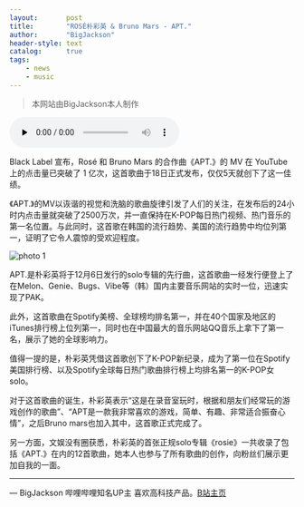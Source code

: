 ```yaml
---
layout:       post
title:        "ROSÉ朴彩英 & Bruno Mars - APT."
author:       "BigJackson"
header-style: text
catalog:      true
tags:
    - news
    - music
---
```


>本网站由BigJackson本人制作

<audio src="https://bigjackson.us.kg/music/apt.mp3" preload="none" controls loop></audio>

Black Label 宣布，Rosé 和 Bruno Mars 的合作曲《APT.》的 MV 在 YouTube 上的点击量已突破了 1 亿次，这首歌曲于18日正式发布，仅仅5天就创下了这一佳绩。

《APT.》的MV以诙谐的视觉和洗脑的歌曲旋律引发了人们的关注，在发布后的24小时内点击量就突破了2500万次，并一直保持在K-POP每日热门视频、热门音乐的第一名位置。与此同时，这首歌在韩国的流行趋势、美国的流行趋势中均位列第一，证明了它令人震惊的受欢迎程度。

![photo 1](https://bigjackson.us.kg/img/apt.jfif "photo 1")

APT.是朴彩英将于12月6日发行的solo专辑的先行曲，这首歌曲一经发行便登上了在Melon、Genie、Bugs、Vibe等（韩）国内主要音乐网站的实时一位，迅速实现了PAK。

此外，这首歌曲在Spotify美榜、全球榜均排名第一，并在40个国家及地区的iTunes排行榜上位列第一，同时也在中国最大的音乐网站QQ音乐上拿下了第一名，展示了她的全球影响力。

值得一提的是，朴彩英凭借这首歌创下了K-POP新纪录，成为了第一位在Spotify美国排行榜、以及Spotify全球每日热门歌曲排行榜上均排名第一的K-POP女solo。

对于这首歌曲的诞生，朴彩英表示“这是在录音室玩时，根据和朋友们经常玩的游戏创作的歌曲”、“APT是一款我非常喜欢的游戏，简单、有趣、非常适合振奋心情”，之后Bruno mars也加入其中，这首歌正式完成了。

另一方面，文娱没有圈获悉，朴彩英的首张正规solo专辑《rosie》一共收录了包括《APT.》在内的12首歌曲，她本人也参与了所有歌曲的创作，向粉丝们展示更加自我的一面。

****

— BigJackson 哔哩哔哩知名UP主 喜欢高科技产品。[B站主页](https://b23.tv/F3Lr8Pu)